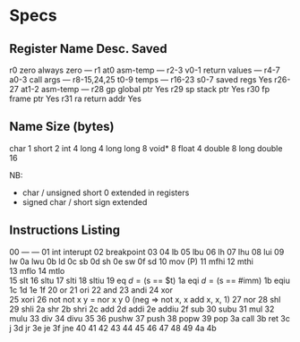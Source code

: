 # Specs

  Register       Name       Desc.              Saved
------------------------------------------------------
  r0             zero       always zero          —
  r1             at0        asm-temp             —
  r2-3           v0-1       return values        —
  r4-7           a0-3       call args            —
  r8-15,24,25    t0-9       temps                —
  r16-23         s0-7       saved regs          Yes 
  r26-27         at1-2      asm-temp             —
  r28            gp         global ptr          Yes
  r29            sp         stack ptr           Yes
  r30            fp         frame ptr           Yes
  r31            ra         return addr         Yes

  Name        Size (bytes)
----------------------------
  char             1
  short            2
  int              4
  long             4
  long long        8
  void*            8
  float            4
  double           8
  long double     16

NB:
  - char / unsigned short    0 extended in registers
  - signed char / short      sign extended

  Instructions Listing
--------------------------------------------------------------------------------

00  —              —
01 int             interupt
02 breakpoint
03 
04 lb
05 lbu
06 lh
07 lhu
08 lui
09 lw
0a lwu
0b ld
0c sb
0d sh
0e sw
0f sd
10 mov            (P)
11 mfhi
12 mthi           
13 mflo
14 mtlo   
15 slt
16 sltu
17 slti
18 sltiu
19 eq             $d = ($s == $t)
1a eqi            $d = ($s == #imm)
1b eqiu           
1c 
1d 
1e 
1f 
20 or
21 ori
22 and
23 andi
24 xor   
25 xori
26 not           not x y = nor x y 0   (neg => not x, x add x, x, 1)
27 nor
28 shl
29 shli
2a shr
2b shri
2c add
2d addi
2e addiu
2f sub
30 subu
31 mul
32 mulu
33 div
34 divu
35 
36 pushw
37 push
38 popw
39 pop
3a call
3b ret
3c j
3d jr
3e je
3f jne
40 
41 
42 
43 
44 
45 
46 
47 
48 
49 
4a 
4b 